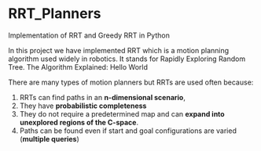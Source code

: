 # RRT_Planners
Implementation of RRT and Greedy RRT in Python


In this project we have implemented RRT which is a motion planning algorithm used widely in robotics. It stands for Rapidly Exploring Random Tree. 
The Algorithm Explained:
Hello World



There are many types of motion planners but RRTs are used often because:
1) RRTs can find paths in an **n-dimensional scenario**, 
2) They have **probabilistic completeness**
3) They do not require a predetermined map and can **expand into unexplored regions of the C-space**.
4) Paths can be found even if start and goal configurations are varied (**multiple queries**)



